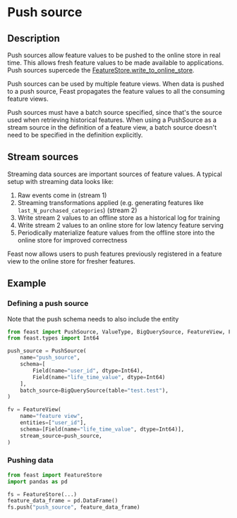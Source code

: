 # Push source

## Description

Push sources allow feature values to be pushed to the online store in real time. This allows fresh feature values to be made available to applications. Push sources supercede the 
[FeatureStore.write_to_online_store](https://rtd.feast.dev/en/latest/index.html#feast.feature_store.FeatureStore.write_to_online_store).

Push sources can be used by multiple feature views. When data is pushed to a push source, Feast propagates the feature values to all the consuming feature views.

Push sources must have a batch source specified, since that's the source used when retrieving historical features. 
When using a PushSource as a stream source in the definition of a feature view, a batch source doesn't need to be specified in the definition explicitly.

## Stream sources
Streaming data sources are important sources of feature values. A typical setup with streaming data looks like:

1. Raw events come in (stream 1)
2. Streaming transformations applied (e.g. generating features like `last_N_purchased_categories`) (stream 2)
3. Write stream 2 values to an offline store as a historical log for training
4. Write stream 2 values to an online store for low latency feature serving
5. Periodically materialize feature values from the offline store into the online store for improved correctness

Feast now allows users to push features previously registered in a feature view to the online store for fresher features.

## Example
### Defining a push source
Note that the push schema needs to also include the entity

```python
from feast import PushSource, ValueType, BigQuerySource, FeatureView, Feature, Field
from feast.types import Int64

push_source = PushSource(
    name="push_source",
    schema=[
        Field(name="user_id", dtype=Int64),
        Field(name="life_time_value", dtype=Int64)
    ],
    batch_source=BigQuerySource(table="test.test"),
)

fv = FeatureView(
    name="feature view",
    entities=["user_id"],
    schema=[Field(name="life_time_value", dtype=Int64)],
    stream_source=push_source,
)
```

### Pushing data
```python
from feast import FeatureStore
import pandas as pd

fs = FeatureStore(...)
feature_data_frame = pd.DataFrame()
fs.push("push_source", feature_data_frame)
```

